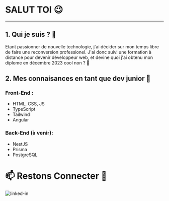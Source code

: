 # SALUT TOI 😉
***
## 1. Qui je suis ? 🤔
  Etant passionner de nouvelle technologie, j'ai décider sur mon temps libre de faire une reconversion professionel.
  J'ai donc suivi une formation à distance pour devenir développeur web,
  et devine quoi j'ai obtenu mon diplome en décembre 2023 cool non ? 🤗
## 2. Mes connaisances en tant que dev junior 💪
  ### Front-End :
  - HTML, CSS, JS
  - TypeScript
  - Tailwind
  - Angular
    
  ### Back-End (à venir):
  - NestJS
  - Prisma
  - PostgreSQL
    
# 📫 Restons Connecter 🤝
[<img align="left" alt="linked-in" src="https://img.shields.io/badge/linkedin-%230077B5.svg?&style=for-the-badge&logo=linkedin&logoColor=white" />](https://www.linkedin.com/in/gregory-tahir-6858b3249/)
